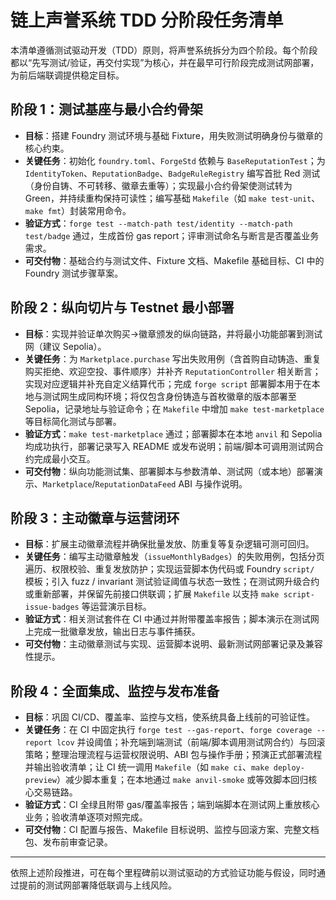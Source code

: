 # 链上声誉系统 TDD 分阶段任务清单

本清单遵循测试驱动开发（TDD）原则，将声誉系统拆分为四个阶段。每个阶段都以“先写测试/验证，再交付实现”为核心，并在最早可行阶段完成测试网部署，为前后端联调提供稳定目标。

## 阶段 1：测试基座与最小合约骨架
- **目标**：搭建 Foundry 测试环境与基础 Fixture，用失败测试明确身份与徽章的核心约束。
- **关键任务**：初始化 `foundry.toml`、`ForgeStd` 依赖与 `BaseReputationTest`；为 `IdentityToken`、`ReputationBadge`、`BadgeRuleRegistry` 编写首批 Red 测试（身份自铸、不可转移、徽章去重等）；实现最小合约骨架使测试转为 Green，并持续重构保持可读性；编写基础 `Makefile`（如 `make test-unit`、`make fmt`）封装常用命令。
- **验证方式**：`forge test --match-path test/identity --match-path test/badge` 通过，生成首份 gas report；评审测试命名与断言是否覆盖业务需求。
- **可交付物**：基础合约与测试文件、Fixture 文档、Makefile 基础目标、CI 中的 Foundry 测试步骤草案。

## 阶段 2：纵向切片与 Testnet 最小部署
- **目标**：实现并验证单次购买→徽章颁发的纵向链路，并将最小功能部署到测试网（建议 Sepolia）。
- **关键任务**：为 `Marketplace.purchase` 写出失败用例（含首购自动铸造、重复购买拒绝、欢迎空投、事件顺序）并补齐 `ReputationController` 相关断言；实现对应逻辑并补充自定义结算代币；完成 `forge script` 部署脚本用于在本地与测试网生成同构环境；将仅包含身份铸造与首枚徽章的版本部署至 Sepolia，记录地址与验证命令；在 `Makefile` 中增加 `make test-marketplace` 等目标简化测试与部署。
- **验证方式**：`make test-marketplace` 通过；部署脚本在本地 `anvil` 和 Sepolia 均成功执行，部署记录写入 README 或发布说明；前端/脚本可调用测试网合约完成最小交互。
- **可交付物**：纵向功能测试集、部署脚本与参数清单、测试网（或本地）部署演示、`Marketplace`/`ReputationDataFeed` ABI 与操作说明。

## 阶段 3：主动徽章与运营闭环
- **目标**：扩展主动徽章流程并确保批量发放、防重复等复杂逻辑可测可回归。
- **关键任务**：编写主动徽章触发（`issueMonthlyBadges`）的失败用例，包括分页遍历、权限校验、重复发放防护；实现运营脚本伪代码或 Foundry `script/` 模板；引入 fuzz / invariant 测试验证阈值与状态一致性；在测试网升级合约或重新部署，并保留先前接口供联调；扩展 `Makefile` 以支持 `make script-issue-badges` 等运营演示目标。
- **验证方式**：相关测试套件在 CI 中通过并附带覆盖率报告；脚本演示在测试网上完成一批徽章发放，输出日志与事件捕获。
- **可交付物**：主动徽章测试与实现、运营脚本说明、最新测试网部署记录及兼容性提示。

## 阶段 4：全面集成、监控与发布准备
- **目标**：巩固 CI/CD、覆盖率、监控与文档，使系统具备上线前的可验证性。
- **关键任务**：在 CI 中固定执行 `forge test --gas-report`、`forge coverage --report lcov` 并设阈值；补充端到端测试（前端/脚本调用测试网合约）与回滚策略；整理治理流程与运营权限说明、ABI 包与操作手册；预演正式部署流程并输出验收清单；让 CI 统一调用 `Makefile`（如 `make ci`、`make deploy-preview`）减少脚本重复；在本地通过 `make anvil-smoke` 或等效脚本回归核心交易链路。
- **验证方式**：CI 全绿且附带 gas/覆盖率报告；端到端脚本在测试网上重放核心业务；验收清单逐项对照完成。
- **可交付物**：CI 配置与报告、Makefile 目标说明、监控与回滚方案、完整文档包、发布前审查记录。

---

依照上述阶段推进，可在每个里程碑前以测试驱动的方式验证功能与假设，同时通过提前的测试网部署降低联调与上线风险。
